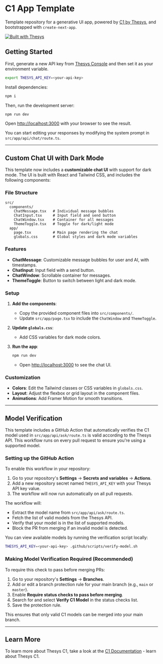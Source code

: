 # C1 App Template

Template repository for a generative UI app, powered by [C1 by Thesys](https://thesys.dev), and bootstrapped with `create-next-app`.

[![Built with Thesys](https://thesys.dev/built-with-thesys-badge.svg)](https://thesys.dev)

## Getting Started

First, generate a new API key from [Thesys Console](https://chat.thesys.dev/console/keys) and then set it as your environment variable.

```bash
export THESYS_API_KEY=<your-api-key>
```

Install dependencies:

```bash
npm i
```

Then, run the development server:

```bash
npm run dev
```

Open [http://localhost:3000](http://localhost:3000) with your browser to see the result.

You can start editing your responses by modifying the system prompt in `src/app/api/chat/route.ts`.

---

## Custom Chat UI with Dark Mode

This template now includes a **customizable chat UI** with support for dark mode. The UI is built with React and Tailwind CSS, and includes the following components:

### File Structure

```
src/
  components/
    ChatMessage.tsx   # Individual message bubbles
    ChatInput.tsx     # Input field and send button
    ChatWindow.tsx    # Container for all messages
    ThemeToggle.tsx   # Toggle for dark/light mode
  app/
    page.tsx          # Main page rendering the chat
    globals.css       # Global styles and dark mode variables
```

### Features

- **ChatMessage**: Customizable message bubbles for user and AI, with timestamps.
- **ChatInput**: Input field with a send button.
- **ChatWindow**: Scrollable container for messages.
- **ThemeToggle**: Button to switch between light and dark mode.

### Setup

1. **Add the components**:
   - Copy the provided component files into `src/components/`.
   - Update `src/app/page.tsx` to include the `ChatWindow` and `ThemeToggle`.

2. **Update `globals.css`**:
   - Add CSS variables for dark mode colors.

3. **Run the app**:
   ```bash
   npm run dev
   ```
   - Open [http://localhost:3000](http://localhost:3000) to see the chat UI.

### Customization

- **Colors**: Edit the Tailwind classes or CSS variables in `globals.css`.
- **Layout**: Adjust the flexbox or grid layout in the component files.
- **Animations**: Add Framer Motion for smooth transitions.

---

## Model Verification

This template includes a GitHub Action that automatically verifies the C1 model used in `src/app/api/ask/route.ts` is valid according to the Thesys API. This workflow runs on every pull request to ensure you're using a supported model.

### Setting up the GitHub Action

To enable this workflow in your repository:

1. Go to your repository's **Settings** → **Secrets and variables** → **Actions**.
2. Add a new repository secret named `THESYS_API_KEY` with your Thesys API key value.
3. The workflow will now run automatically on all pull requests.

The workflow will:
- Extract the model name from `src/app/api/ask/route.ts`.
- Fetch the list of valid models from the Thesys API.
- Verify that your model is in the list of supported models.
- Block the PR from merging if an invalid model is detected.

You can view available models by running the verification script locally:

```bash
THESYS_API_KEY=<your-api-key> .github/scripts/verify-model.sh
```

### Making Model Verification Required (Recommended)

To require this check to pass before merging PRs:

1. Go to your repository's **Settings** → **Branches**.
2. Add or edit a branch protection rule for your main branch (e.g., `main` or `master`).
3. Enable **Require status checks to pass before merging**.
4. Search for and select **Verify C1 Model** in the status checks list.
5. Save the protection rule.

This ensures that only valid C1 models can be merged into your main branch.

---

## Learn More

To learn more about Thesys C1, take a look at the [C1 Documentation](https://docs.thesys.dev) - learn about Thesys C1.

